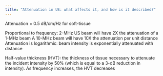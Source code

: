 ```yaml
---
title: "Attenuation in US: what affects it, and how is it described?"
---
```

Attenuation = 0.5 dB/cm/Hz for soft-tissue

Proportional to frequency:
2-MHz US beam will have 2X the attenuation of a 1-MHz beam
A 10-MHz beam will have 10X the attenuation per unit distance
Attenuation is logarithmic: beam intensity is exponentially attenuated with distance

Half-value thickness (HVT): the thickness of tissue necessary to attenuate the incident intensity by 50% (which is equal to a 3-dB reduction in intensity).
As frequency increases, the HVT decreases


